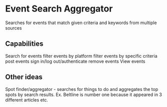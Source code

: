 # Event Search Aggregator

Searches for events that match given criteria and keywords from multiple sources

## Capabilities

Search for events
filter events by platform
filter events by specific criteria
post events
sign in/log out/authenticate
remove events
View events

## Other ideas

Spot finder/aggregator - searches for things to do and aggregates the top spots by search results. Ex. Beltline is number one because it appeared in 3 different articles etc.
